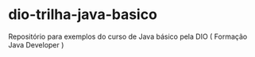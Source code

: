 # dio-trilha-java-basico
Repositório para exemplos do curso de Java básico pela DIO ( Formação Java Developer )
